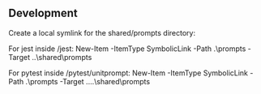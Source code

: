## Development

Create a local symlink for the shared/prompts directory:

For jest inside /jest:
New-Item -ItemType SymbolicLink -Path .\prompts -Target ..\shared\prompts

For pytest inside /pytest/unitprompt:
New-Item -ItemType SymbolicLink -Path .\prompts -Target ..\..\shared\prompts

